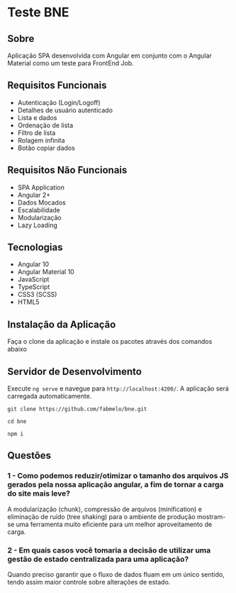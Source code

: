 # Teste BNE

## Sobre
Aplicação SPA desenvolvida com Angular em conjunto com o Angular Material como um teste para FrontEnd Job.

## Requisitos Funcionais
- Autenticação (Login/Logoff)
- Detalhes de usuário autenticado
- Lista e dados
- Ordenação de lista
- Filtro de lista
- Rolagem infinita 
- Botão copiar dados

## Requisitos Não Funcionais
- SPA Application
- Angular 2+
- Dados Mocados
- Escalabilidade
- Modularização
- Lazy Loading

## Tecnologias
- Angular 10
- Angular Material 10
- JavaScript
- TypeScript
- CSS3 (SCSS)
- HTML5

## Instalação da Aplicação

Faça o clone da aplicação e instale os pacotes através dos comandos abaixo

## Servidor de Desenvolvimento

Execute `ng serve` e navegue para `http://localhost:4200/`. A aplicação será carregada automaticamente.
```
git clone https://github.com/fabmelo/bne.git
```
```
cd bne
```
```
npm i
```

## Questões

### 1 - Como podemos reduzir/otimizar o tamanho dos arquivos JS gerados pela nossa aplicação angular, a fim de tornar a carga do site mais leve?
A modularização (chunk), compressão de arquivos (minification) e eliminação de ruído (tree shaking) para o ambiente de produção mostram-se uma ferramenta muito eficiente para um melhor aproveitamento de carga.

### 2 - Em quais casos você tomaria a decisão de utilizar uma gestão de estado centralizada para uma aplicação?
Quando preciso garantir que o fluxo de dados fluam em um único sentido, tendo assim maior controle sobre alterações de estado.
